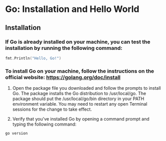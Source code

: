 # Go: Installation and Hello World

## Installation

### If Go is already installed on your machine, you can test the installation by running the following command:

```go
fmt.Println("Hello, Go!")
```

### To install Go on your machine, follow the instructions on the official website: https://golang.org/doc/install

1. Open the package file you downloaded and follow the prompts to install Go.
The package installs the Go distribution to /usr/local/go. The package should put the /usr/local/go/bin directory in your PATH environment variable. You may need to restart any open Terminal sessions for the change to take effect.

2. Verify that you've installed Go by opening a command prompt and typing the following command:

```shellscript
go version
```
